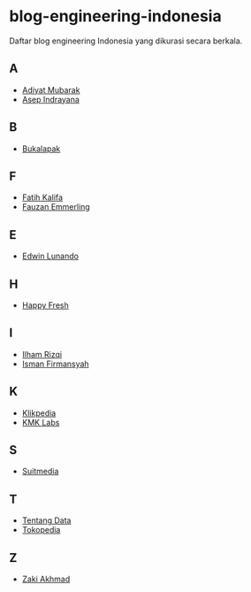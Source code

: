# blog-engineering-indonesia
Daftar blog engineering Indonesia yang dikurasi secara berkala.

A
-
* [Adiyat Mubarak](https://adiyatmubarak.wordpress.com/)
* [Asep Indrayana](https://blog.drayanaindra.com/)

B
-
* [Bukalapak](https://engineering.bukalapak.io/)

F
-
* [Fatih Kalifa](https://pveyes.me/blog/)
* [Fauzan Emmerling](http://blog.emfeld.com/)

E
-
* [Edwin Lunando](http://www.edwinlunando.net) 

H
-
* [Happy Fresh](http://geek.happyfresh.com/)

I
-
* [Ilham Rizqi](https://ilhamrizqi.com/)
* [Isman Firmansyah](http://groovematic.com/)

K
-
* [Klikpedia](http://www.klikpedia.com/)
* [KMK Labs](http://blog.kmklabs.com/)

S
-
* [Suitmedia](http://suitmedia.github.io/)

T
-
* [Tentang Data](https://tentangdata.wordpress.com/)
* [Tokopedia](http://tech.tokopedia.com/blog/)

Z
-
* [Zaki Akhmad](http://blogs.itb.ac.id/zakiakhmad/)


